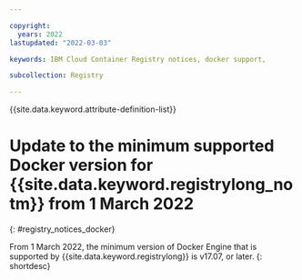 ```yaml
---

copyright:
  years: 2022
lastupdated: "2022-03-03"

keywords: IBM Cloud Container Registry notices, docker support,

subcollection: Registry

---
```


{{site.data.keyword.attribute-definition-list}}

# Update to the minimum supported Docker version for {{site.data.keyword.registrylong_notm}} from 1 March 2022
{: #registry_notices_docker}

From 1 March 2022, the minimum version of Docker Engine that is supported by {{site.data.keyword.registrylong}} is v17.07, or later.
{: shortdesc}


